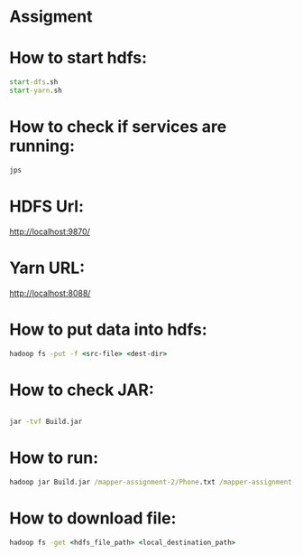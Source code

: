 # Assigment

# How to start hdfs:

```cmd
start-dfs.sh
start-yarn.sh
```

# How to check if services are running:

```cmd
jps
```

# HDFS Url:

[http://localhost:9870/](http://localhost:9870/)

# Yarn URL:

[http://localhost:8088/](http://localhost:8088/)

# How to put data into hdfs:

```cmd
hadoop fs -put -f <src-file> <dest-dir>
```

# How to check JAR:

```cmd

jar -tvf Build.jar

```

# How to run:

```cmd
hadoop jar Build.jar /mapper-assignment-2/Phone.txt /mapper-assignment-2/output
```

# How to download file:

```cmd
hadoop fs -get <hdfs_file_path> <local_destination_path>
```